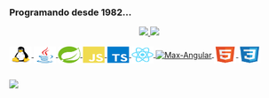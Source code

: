 ### Programando desde 1982...
<div align="center">
  <a href="https://github.com/MaxFLPCoelho2021">
  <img height="180em" src="https://github-readme-stats.vercel.app/api?username=MaxFLPCoelho2021&show_icons=true&theme=dark&include_all_commits=true&count_private=true"/>
  <img height="180em" src="https://github-readme-stats.vercel.app/api/top-langs/?username=MaxFLPCoelho2021&layout=compact&langs_count=7&theme=dark"/>
</div>
<div style="display: inline_block"><br>
  <img align="center" alt="Max-Linux" height="30" width="40" src="https://raw.githubusercontent.com/devicons/devicon/master/icons/linux/linux-original.svg">
  <img align="center" alt="Max-Java" height="30" width="40" src="https://raw.githubusercontent.com/devicons/devicon/master/icons/java/java-original.svg">
  <img align="center" alt="Max-Spring" height="30" width="40" src="https://raw.githubusercontent.com/devicons/devicon/master/icons/spring/spring-original.svg">
  <img align="center" alt="Max-Js" height="30" width="40" src="https://raw.githubusercontent.com/devicons/devicon/master/icons/javascript/javascript-plain.svg">
  <img align="center" alt="Max-Ts" height="30" width="40" src="https://raw.githubusercontent.com/devicons/devicon/master/icons/typescript/typescript-plain.svg">
  <img align="center" alt="Max-React" height="30" width="40" src="https://raw.githubusercontent.com/devicons/devicon/master/icons/react/react-original.svg">
  <img align="center" alt="Max-Angular" height="30" width="40" src="https://user-images.githubusercontent.com/3423282/123477765-e4013700-d5d4-11eb-876c-de9aab52153b.png">
  <img align="center" alt="Max-HTML" height="30" width="40" src="https://raw.githubusercontent.com/devicons/devicon/master/icons/html5/html5-original.svg">
  <img align="center" alt="Max-CSS" height="30" width="40" src="https://raw.githubusercontent.com/devicons/devicon/master/icons/css3/css3-original.svg">     
</div>
  
  ##
 
<div> 
 <a href="https://www.linkedin.com/in/max-ferreira-luiz-pinto-coelho-7798b5172" target="_blank"><img src="https://img.shields.io/badge/-LinkedIn-%230077B5?style=for-the-badge&logo=linkedin&logoColor=white" target="_blank"></a> 

